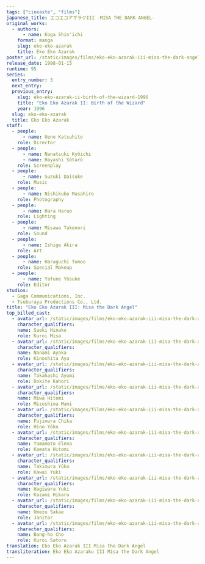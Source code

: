 ```yaml
---
tags: ["cineaste", "films"]
japanese_title: エコエコアザラクIII -MISA THE DARK ANGEL-
original_works:
  - authors:
      - name: Koga Shin'ichi
    format: manga
    slug: eko-eko-azarak
    title: Eko Eko Azarak
poster_url: /static/images/films/eko-eko-azarak-iii-misa-the-dark-angel-1998/posters/poster.jpg
release_date: 1998-01-15
runtime: 95
series:
  entry_number: 3
  next_entry:
  previous_entry:
    slug: eko-eko-azarak-ii-birth-of-the-wizard-1996
    title: "Eko Eko Azarak II: Birth of the Wizard"
    year: 1996
  slug: eko-eko-azarak
  title: Eko Eko Azarak
staff:
  - people:
      - name: Ueno Katsuhito
    role: Director
  - people:
      - name: Nanatsuki Kyôichi
      - name: Hayashi Sôtarô
    role: Screenplay
  - people:
      - name: Suzuki Daisuke
    role: Music
  - people:
      - name: Nishikubo Masahiro
    role: Photography
  - people:
      - name: Hara Haruo
    role: Lighting
  - people:
      - name: Misawa Takenori
    role: Sound
  - people:
      - name: Ishige Akira
    role: Art
  - people:
      - name: Haraguchi Tomoo
    role: Special Makeup
  - people:
      - name: Yafune Yôsuke
    role: Editor
studios:
  - Gaga Communications, Inc.
  - Tsuburaya Productions Co., Ltd.
title: "Eko Eko Azarak III: Misa the Dark Angel"
top_billed_cast:
  - avatar_url: /static/images/films/eko-eko-azarak-iii-misa-the-dark-angel-1998/cast-avatars/hinako-saeki-0.jpg
    character_qualifiers:
    name: Saeki Hinako
    role: Kuroi Misa
  - avatar_url: /static/images/films/eko-eko-azarak-iii-misa-the-dark-angel-1998/cast-avatars/ayaka-nanami-0.jpg
    character_qualifiers:
    name: Nanami Ayaka
    role: Kinoshita Aya
  - avatar_url: /static/images/films/eko-eko-azarak-iii-misa-the-dark-angel-1998/cast-avatars/ayumi-takahashi-0.jpg
    character_qualifiers:
    name: Takahashi Ayumi
    role: Dokite Kahori
  - avatar_url: /static/images/films/eko-eko-azarak-iii-misa-the-dark-angel-1998/cast-avatars/hitomi-miwa-0.jpg
    character_qualifiers:
    name: Miwa Hitomi
    role: Mizushima Mami
  - avatar_url: /static/images/films/eko-eko-azarak-iii-misa-the-dark-angel-1998/cast-avatars/chika-fujimura-0.jpg
    character_qualifiers:
    name: Fujimura Chika
    role: Hino Yôko
  - avatar_url: /static/images/films/eko-eko-azarak-iii-misa-the-dark-angel-1998/cast-avatars/elena-yamamoto-0.jpg
    character_qualifiers:
    name: Yamamoto Elena
    role: Kamata Hitomi
  - avatar_url: /static/images/films/eko-eko-azarak-iii-misa-the-dark-angel-1998/cast-avatars/yuko-takimura-0.jpg
    character_qualifiers:
    name: Takimura Yûko
    role: Kawai Yuki
  - avatar_url: /static/images/films/eko-eko-azarak-iii-misa-the-dark-angel-1998/cast-avatars/yuki-hagiwara-0.jpg
    character_qualifiers:
    name: Hagiwara Yuki
    role: Kazami Hikaru
  - avatar_url: /static/images/films/eko-eko-azarak-iii-misa-the-dark-angel-1998/cast-avatars/sakae-umezu-0.jpg
    character_qualifiers:
    name: Umezu Sakae
    role: Janitor
  - avatar_url: /static/images/films/eko-eko-azarak-iii-misa-the-dark-angel-1998/cast-avatars/bang-ho-cho-0.jpg
    character_qualifiers:
    name: Bang-ho Cho
    role: Kuroi Satoru
translation: Eko Eko Azarak III Misa the Dark Angel
transliteration: Eko Eko Azaraku III Misa the Dark Angel
---
```

